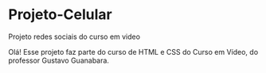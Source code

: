 # Projeto-Celular
Projeto redes sociais do curso em video


Olá! Esse projeto faz parte do curso de HTML e CSS do Curso em Vídeo, do professor Gustavo Guanabara.
